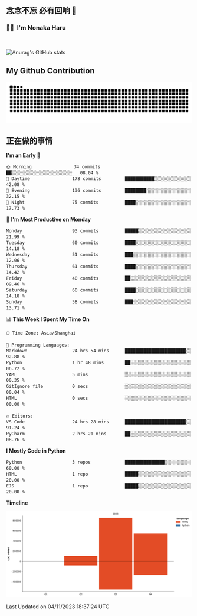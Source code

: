 ## 念念不忘 必有回响  👋
### 👨‍🔧&nbsp;&nbsp;I'm Nonaka Haru

<br>

![Anurag's GitHub stats](https://github-readme-stats.vercel.app/api?username=abinzzz&count_private=true&show_icons=true&theme=tokyonight)


## My Github Contribution
![](https://github.com/abinzzz/abinzzz/blob/output/github-contribution-grid-snake.svg)

## 正在做的事情

<!--START_SECTION:waka-->
**I'm an Early 🐤** 

```text
🌞 Morning                34 commits          ██░░░░░░░░░░░░░░░░░░░░░░░   08.04 % 
🌆 Daytime                178 commits         ███████████░░░░░░░░░░░░░░   42.08 % 
🌃 Evening                136 commits         ████████░░░░░░░░░░░░░░░░░   32.15 % 
🌙 Night                  75 commits          ████░░░░░░░░░░░░░░░░░░░░░   17.73 % 
```
📅 **I'm Most Productive on Monday** 

```text
Monday                   93 commits          █████░░░░░░░░░░░░░░░░░░░░   21.99 % 
Tuesday                  60 commits          ████░░░░░░░░░░░░░░░░░░░░░   14.18 % 
Wednesday                51 commits          ███░░░░░░░░░░░░░░░░░░░░░░   12.06 % 
Thursday                 61 commits          ████░░░░░░░░░░░░░░░░░░░░░   14.42 % 
Friday                   40 commits          ██░░░░░░░░░░░░░░░░░░░░░░░   09.46 % 
Saturday                 60 commits          ████░░░░░░░░░░░░░░░░░░░░░   14.18 % 
Sunday                   58 commits          ███░░░░░░░░░░░░░░░░░░░░░░   13.71 % 
```


📊 **This Week I Spent My Time On** 

```text
🕑︎ Time Zone: Asia/Shanghai

💬 Programming Languages: 
Markdown                 24 hrs 54 mins      ███████████████████████░░   92.88 % 
Python                   1 hr 48 mins        ██░░░░░░░░░░░░░░░░░░░░░░░   06.72 % 
YAML                     5 mins              ░░░░░░░░░░░░░░░░░░░░░░░░░   00.35 % 
GitIgnore file           0 secs              ░░░░░░░░░░░░░░░░░░░░░░░░░   00.04 % 
HTML                     0 secs              ░░░░░░░░░░░░░░░░░░░░░░░░░   00.00 % 

🔥 Editors: 
VS Code                  24 hrs 28 mins      ███████████████████████░░   91.24 % 
PyCharm                  2 hrs 21 mins       ██░░░░░░░░░░░░░░░░░░░░░░░   08.76 % 
```

**I Mostly Code in Python** 

```text
Python                   3 repos             ███████████████░░░░░░░░░░   60.00 % 
HTML                     1 repo              █████░░░░░░░░░░░░░░░░░░░░   20.00 % 
EJS                      1 repo              █████░░░░░░░░░░░░░░░░░░░░   20.00 % 
```



**Timeline**

![Lines of Code chart](https://raw.githubusercontent.com/abinzzz/abinzzz/main/assets/bar_graph.png)


 Last Updated on 04/11/2023 18:37:24 UTC
<!--END_SECTION:waka-->


